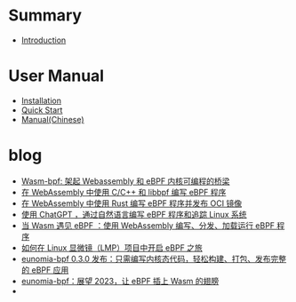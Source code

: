 # Summary

<!-- markdownlint-disable MD025 -->

- [Introduction](introduction.md)

# User Manual

- [Installation](installation.md)
- [Quick Start](quickstart.md)
- [Manual(Chinese)](mannual.md)

# blog

- [Wasm-bpf: 架起 Webassembly 和 eBPF 内核可编程的桥梁](blog/introduce-to-wasm-bpf-bpf-community.md)
- [在 WebAssembly 中使用 C/C++ 和 libbpf 编写 eBPF 程序](blog/how-to-write-c-in-wasm.md)
- [在 WebAssembly 中使用 Rust 编写 eBPF 程序并发布 OCI 镜像](blog/how-to-write-rust-in-wasm.md)
- [使用 ChatGPT ，通过自然语言编写 eBPF 程序和追踪 Linux 系统](blog/GPTtrace.md)
- [当 Wasm 遇见 eBPF ：使用 WebAssembly 编写、分发、加载运行 eBPF 程序](blog/ebpf-wasm.md)
- [如何在 Linux 显微镜（LMP）项目中开启 eBPF 之旅](blog/lmp-eunomia.md)
- [eunomia-bpf 0.3.0 发布：只需编写内核态代码，轻松构建、打包、发布完整的 eBPF 应用](blog/0.3.0-release.md)
- [eunomia-bpf：展望 2023，让 eBPF 插上 Wasm 的翅膀](blog/coolbpf-eunomia.md)
-
